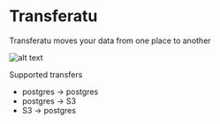 # Transferatu

Transferatu moves your data from one place to another

![alt text](NosferatuShadow.jpg "Nosferatu")

Supported transfers

 * postgres -> postgres
 * postgres -> S3
 * S3 -> postgres
